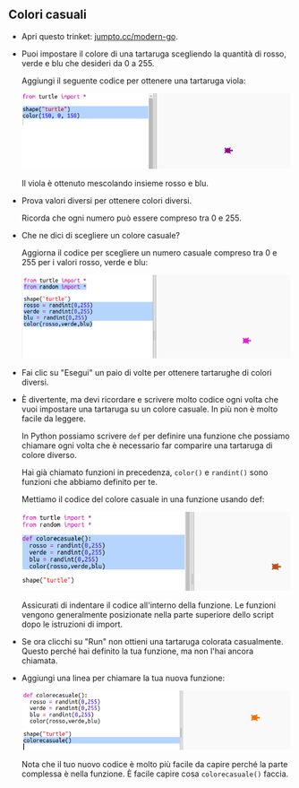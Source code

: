 ## Colori casuali

+ Apri questo trinket: <a href="https://trinket.io/python/8edd3dc48d" target="_blank">jumpto.cc/modern-go</a>.

+ Puoi impostare il colore di una tartaruga scegliendo la quantità di rosso, verde e blu che desideri da 0 a 255.
    
    Aggiungi il seguente codice per ottenere una tartaruga viola:
    
    ![screenshot](images/modern-purple.png)
    
    Il viola è ottenuto mescolando insieme rosso e blu.

+ Prova valori diversi per ottenere colori diversi.
    
    Ricorda che ogni numero può essere compreso tra 0 e 255.

+ Che ne dici di scegliere un colore casuale?
    
    Aggiorna il codice per scegliere un numero casuale compreso tra 0 e 255 per i valori rosso, verde e blu:
    
    ![screenshot](images/modern-random-colour.png)

+ Fai clic su "Esegui" un paio di volte per ottenere tartarughe di colori diversi.

+ È divertente, ma devi ricordare e scrivere molto codice ogni volta che vuoi impostare una tartaruga su un colore casuale. In più non è molto facile da leggere.
    
    In Python possiamo scrivere `def` per definire una funzione che possiamo chiamare ogni volta che è necessario far comparire una tartaruga di colore diverso.
    
    Hai già chiamato funzioni in precedenza, `color()` e `randint()` sono funzioni che abbiamo definito per te.
    
    Mettiamo il codice del colore casuale in una funzione usando def:
    
    ![screenshot](images/modern-colour-function.png)
    
    Assicurati di indentare il codice all'interno della funzione. Le funzioni vengono generalmente posizionate nella parte superiore dello script dopo le istruzioni di import.

+ Se ora clicchi su "Run" non ottieni una tartaruga colorata casualmente. Questo perché hai definito la tua funzione, ma non l'hai ancora chiamata.

+ Aggiungi una linea per chiamare la tua nuova funzione:
    
    ![screenshot](images/modern-call-colour.png)
    
    Nota che il tuo nuovo codice è molto più facile da capire perché la parte complessa è nella funzione. È facile capire cosa `colorecasuale()` faccia.